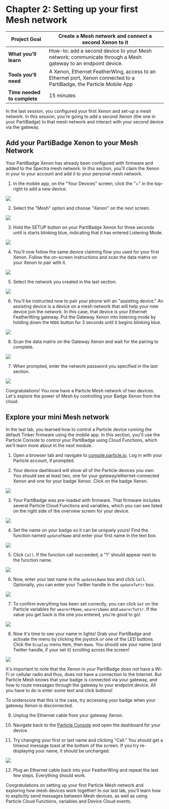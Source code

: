 # Chapter 2: Setting up your first Mesh network

| **Project Goal**            | Create a Mesh network and connect a second Xenon to it                                                              |
| --------------------------- | ------------------------------------------------------------------------------------------------------------------- |
| **What you’ll learn**       | How-to: add a second device to your Mesh network; communicate through a Mesh gateway to an endpoint device.         |
| **Tools you’ll need**       | A Xenon, Ethernet FeatherWing, access to an Ethernet port, Xenon connected to a PartiBadge, the Particle Mobile App |
| **Time needed to complete** | 15 minutes                                                                                                          |

In the last session, you configured your first Xenon and set-up a mesh network. In this session, you're going to add a second Xenon (the one in your PartiBadge) to that mesh network and interact with your second device via the gateway.

## Add your PartiBadge Xenon to your Mesh Network

Your PartiBadge Xenon has already been configured with firmware and added to the Spectra mesh network. In this section, you'll claim the Xenon in your to your account and add it to your personal mesh network.

1.  In the mobile app, on the "Your Devices" screen, click the "+" in the top-right to add a new device.

![](./images/01/04-mobiledevicelist.png)

2.  Select the "Mesh" option and choose "Xenon" on the next screen.

![](./images/01/mobileadd.png)

3. Hold the SETUP button on your PartiBadge Xenon for three seconds until is starts blinking blue, indicating that it has entered Listening Mode.

![](./images/02/listeningmode.gif)

4. You'll now follow the same device claiming flow you used for your first Xenon. Follow the on-screen instructions and scan the data matrix on your Xenon to pair with it.

![](./images/02/pairDevice.png)

5. Select the network you created in the last section.

![](./images/02/selecMeshNetwork.png)

6. You'll be instructed now to pair your phone wih an "assisting device." An assisting device is a device on a mesh network that will help your new device join the network. In this case, that device is your Ethernet FeatherWing gateway. Put the Gateway Xenon into listening mode by holding down the `MODE` button for 3 seconds until it begins blinking blue.

![](./images/02/pairAssistingDevice.png)

8. Scan the data matrix on the Gateway Xenon and wait for the pairing to complete.

![](./images/02/joinerPair.png)

7. When prompted, enter the network password you specified in the last section.

![](./images/02/meshProgress.png)

Congratulations! You now have a Particle Mesh network of two devices. Let's explore the power of Mesh by controlling your Badge Xenon from the cloud.

## Explore your mini Mesh network

In the last lab, you learned how to control a Particle device running the default Tinker firmware using the mobile app. In this section, you'll use the Particle Console to control your PartiBadge using Cloud Functions, which we'll learn more about in the next module.

1. Open a browser tab and navigate to [console.particle.io](https://console.particle.io). Log in with your Particle account, if prompted.

2. Your device dashboard will show all of the Particle devices you own. You should see at least two, one for your gateway/ethernet-connected Xenon and one for your badge Xenon. Click on the badge Xenon.

![](./images/02/consoleMain.png)

3. Your PartiBadge was pre-loaded with firmware. That firmware includes several Particle Cloud Functions and variables, which you can see listed on the right side of the overview screen for your device.

![](./images/02/primitives.png)

4. Set the name on your badge so it can be uniquely yours! Find the function named `updateFName` and enter your first name in the text box.

![](./images/02/updateFName.png)

5. Click `Call`. If the function call succeeded, a "1" should appear next to the function name.

![](./images/02/callUpdateName.png)

6. Now, enter your last name in the `updateLName` box and click `Call`. Optionally, you can enter your Twitter handle in the `updateTwttr` box.

![](./images/02/updateLName.png)

7. To confirm everything has been set correctly, you can click `Get` on the Particle variables for `wearerFName`, `wearerLName` and `wearerTwttr`. If the value you get back is the one you entered, you're good to go!

![](./images/02/getVars.png)

8. Now it's time to see your name in lights! Grab your PartiBadge and activate the menu by clicking the joystick or one of the LED buttons. Click the `Display` menu item, then `Name`. You should see your name (and Twitter handle, if your set it) scrolling across the screen!

![](./images/02/updateName.gif)

It's important to note that the Xenon in your PartiBadge does not have a Wi-Fi or cellular radio and thus, does not have a connection to the Internet. But Particle Mesh knows that your badge is connected via your gateway, and how to route messages through the gateway to your endpoint device. All you have to do is enter some text and click buttons!

To underscore that this is the case, try accessing your badge when your gateway Xenon is disconnected.

9. Unplug the Ethernet cable from your gateway Xenon.

10. Navigate back to the [Particle Console](https://console.particle.io) and open the dashboard for your device.

11. Try changing your first or last name and clicking "Call." You should get a timeout message toast at the bottom of the screen. If you try re-displaying your name, it should be unchanged.

![](./images/02/callFailed.png)

12. Plug an Ethernet cable back into your FeatherWing and repeat the last few steps. Everything should work.

Congratulations on setting up your first Particle Mesh network and exploring how mesh devices work together! In our last lab, you'll learn how to explicitly send messages between Mesh devices, as well as using Particle Cloud Functions, variables and Device Cloud events.

